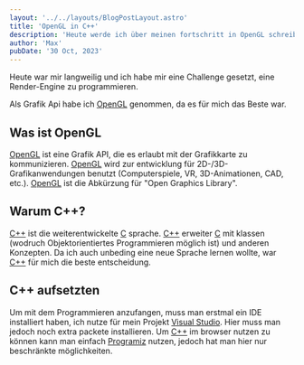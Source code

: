 ```yaml
---
layout: '../../layouts/BlogPostLayout.astro'
title: 'OpenGL in C++'
description: 'Heute werde ich über meinen fortschritt in OpenGL schreiben. Das Projekt habe ich nur angefangen, da mir langweilig war'
author: 'Max'
pubDate: '30 Oct, 2023'
---
```


Heute war mir langweilig und ich habe mir eine Challenge gesetzt, eine Render-Engine zu programmieren.

Als Grafik Api habe ich [OpenGL](https://www.opengl.org/) genommen, da es für mich das Beste war.

## Was ist OpenGL

[OpenGL](https://opengl.org) ist eine Grafik API, die es erlaubt mit der Grafikkarte zu kommunizieren. [OpenGL](https://opengl.org) wird zur entwicklung für 2D-/3D-Grafikanwendungen benutzt (Computerspiele, VR, 3D-Animationen, CAD, etc.). [OpenGL](https://opengl.org) ist die Abkürzung für "Open Graphics Library".

## Warum C++?

[C++](https://cplusplus.com) ist die weiterentwickelte [C](https://www.learn-c.org) sprache. [C++](https://cplusplus.com) erweiter [C](https://www.learn-c.org) mit klassen (wodruch Objektorientiertes Programmieren möglich ist) und anderen Konzepten. Da ich auch unbeding eine neue Sprache lernen wollte, war [C++](https://cplusplus.com) für mich die beste entscheidung.

## C++ aufsetzten

Um mit dem Programmieren anzufangen, muss man erstmal ein IDE installiert haben, ich nutze für mein Projekt [Visual Studio](https://visualstudio.microsoft.com/). Hier muss man jedoch noch extra packete installieren. Um [C++](https://cplusplus.com) im browser nutzen zu können kann man einfach [Programiz](https://www.programiz.com/cpp-programming/online-compiler/) nutzen, jedoch hat man hier nur beschränkte möglichkeiten.
